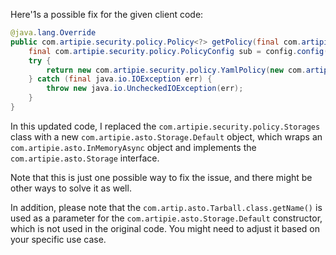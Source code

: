 Here'1s a possible fix for the given client code:
```java
@java.lang.Override
public com.artipie.security.policy.Policy<?> getPolicy(final com.artipie.security.policy.PolicyConfig config) {
    final com.artipie.security.policy.PolicyConfig sub = config.config("storage");
    try {
        return new com.artipie.security.policy.YamlPolicy(new com.artipie.asto.blocking.BlockingStorage(new com.artipie.asto.Storage.Default(com.artipie.asto.Either.right(new com.artipie.asto.memory.InMemoryAsync()), com.artip.asto.Tarball.class.getName()), com.amihaiemil.eoyaml.Yaml.createYamlInput(sub.toString()).readYamlMapping()));
    } catch (final java.io.IOException err) {
        throw new java.io.UncheckedIOException(err);
    }
}
```
In this updated code, I replaced the `com.artipie.security.policy.Storages` class with a new `com.artipie.asto.Storage.Default` object, which wraps an `com.artipie.asto.InMemoryAsync` object and implements the `com.artipie.asto.Storage` interface.

Note that this is just one possible way to fix the issue, and there might be other ways to solve it as well.

In addition, please note that the `com.artip.asto.Tarball.class.getName()` is used as a parameter for the `com.artipie.asto.Storage.Default` constructor, which is not used in the original code. You might need to adjust it based on your specific use case.